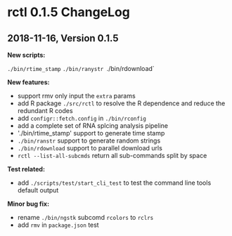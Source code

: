 # rctl 0.1.5 ChangeLog

## 2018-11-16, Version 0.1.5

**New scripts:**  

`./bin/rtime_stamp`
`./bin/ranystr
`./bin/rdownload`

**New features:**

- support rmv only input the `extra` params
- add R package `./src/rctl` to resolve the R dependence and reduce the redundant R codes
- add `configr::fetch.config` in `./bin/rconfig`
- add a complete set of RNA splcing analysis pipeline
- './bin/rtime_stamp' support to generate time stamp
- `./bin/ranstr` support to generate random strings
- `./bin/rdownload` support to parallel download urls
- `rctl --list-all-subcmds` return all sub-commands split by space

**Test related:**

- add `./scripts/test/start_cli_test` to test the command line tools default output

**Minor bug fix:**

- rename `./bin/ngstk` subcomd `rcolors` to `rclrs`
- add `rmv` in `package.json` test
